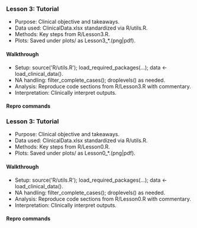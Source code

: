 ### Lesson 3: Tutorial

- Purpose: Clinical objective and takeaways.
- Data used: ClinicalData.xlsx standardized via R/utils.R.
- Methods: Key steps from R/Lesson3.R.
- Plots: Saved under plots/ as Lesson3_*.(png|pdf).

#### Walkthrough
- Setup: source('R/utils.R'); load_required_packages(...); data <- load_clinical_data().
- NA handling: filter_complete_cases(); droplevels() as needed.
- Analysis: Reproduce code sections from R/Lesson3.R with commentary.
- Interpretation: Clinically interpret outputs.

#### Repro commands


### Lesson 3: Tutorial

- Purpose: Clinical objective and takeaways.
- Data used: ClinicalData.xlsx standardized via R/utils.R.
- Methods: Key steps from R/Lesson0.R.
- Plots: Saved under plots/ as Lesson0_*.(png|pdf).

#### Walkthrough
- Setup: source('R/utils.R'); load_required_packages(...); data <- load_clinical_data().
- NA handling: filter_complete_cases(); droplevels() as needed.
- Analysis: Reproduce code sections from R/Lesson0.R with commentary.
- Interpretation: Clinically interpret outputs.

#### Repro commands


